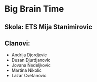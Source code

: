 # Big Brain Time
## Skola: ETS Mija Stanimirovic
## Clanovi: 
 - Andrija Djordjevic
 - Dusan Djurdjanovic
 - Jovana Nedeljkovic 
 - Martina Nikolic 
 - Lazar Cvetanovic